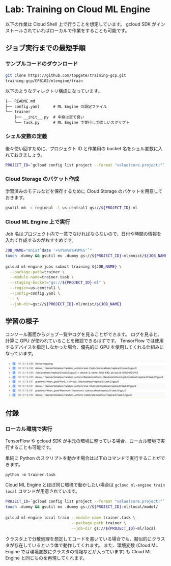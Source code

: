 # Lab: Training on Cloud ML Engine

以下の作業は Cloud Shell 上で行うことを想定しています。
gcloud SDK がインストールされていればローカルで作業をすることも可能です。

## ジョブ実行までの最短手順

### サンプルコードのダウンロード

```sh
git clone https://github.com/topgate/training-gcp.git
training-gcp/CPB102/mlengine/train
```

以下のようなディレクトリ構成になっています。

```
├── README.md
├── config.yaml      # ML Engine の設定ファイル
└── trainer
    ├── __init__.py  # 中身は空で良い
    └── task.py      # ML Engine で実行して欲しいスクリプト
```

### シェル変数の定義

後々使い回すために、プロジェクト ID と作業用の bucket 名をシェル変数に入れておきましょう。

```sh
PROJECT_ID=`gcloud config list project --format "value(core.project)"`
```

### Cloud Storage のバケット作成

学習済みのモデルなどを保存するために Cloud Storage のバケットを用意しておきます。

```sh
gsutil mb -c regional -l us-central1 gs://${PROJECT_ID}-ml
```

### Cloud ML Engine 上で実行

Job 名はプロジェクト内で一意でなければならないので、日付や時間の情報を入れて作成するのがおすすめです。

```sh
JOB_NAME="mnist`date '+%Y%m%d%H%M%S'`"
touch .dummy && gsutil mv .dummy gs://${PROJECT_ID}-ml/mnist/${JOB_NAME}/model/

gcloud ml-engine jobs submit training ${JOB_NAME} \
  --package-path=trainer \
  --module-name=trainer.task \
  --staging-bucket="gs://${PROJECT_ID}-ml" \
  --region=us-central1 \
  --config=config.yaml \
  -- \
  --job-dir=gs://${PROJECT_ID}-ml/mnist/${JOB_NAME}
```

## 学習の様子

コンソール画面からジョブ一覧やログを見ることができます。
ログを見ると、計算に GPU が使われていることを確認できるはずです。
TensorFlow では使用するデバイスを指定しなかった場合、優先的に GPU を使用してくれる仕組みになっています。

<img src="img/device_mapping_log.jpg" width=512px>


## 付録

### ローカル環境で実行

TensorFlow や gcloud SDK が手元の環境に整っている場合、ローカル環境で実行することも可能です。

単純に Python のスクリプトを動かす場合は以下のコマンドで実行することができます。

```
python -m trainer.task
```

Cloud ML Engine とほぼ同じ環境で動かしたい場合は `gcloud ml-engine train local` コマンドが用意されています。

```sh
PROJECT_ID=`gcloud config list project --format "value(core.project)"`
touch .dummy && gsutil mv .dummy gs://${PROJECT_ID}-ml/local/model/

gcloud ml-engine local train --module-name trainer.task \
                             --package-path trainer \
                             --job-dir gs://${PROJECT_ID}-ml/local
```

クラスタ上で分散処理を想定してコードを書いている場合でも、擬似的にクラスタが存在しているという体で動作してくれます。
また、環境変数 (Cloud ML Engine では環境変数にクラスタの情報などが入っています) も Cloud ML Engine と同じものを再現してくれます。
